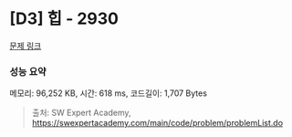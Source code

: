# [D3] 힙 - 2930 

[문제 링크](https://swexpertacademy.com/main/code/problem/problemDetail.do?contestProbId=AV-Tj7ya3jYDFAXr) 

### 성능 요약

메모리: 96,252 KB, 시간: 618 ms, 코드길이: 1,707 Bytes



> 출처: SW Expert Academy, https://swexpertacademy.com/main/code/problem/problemList.do